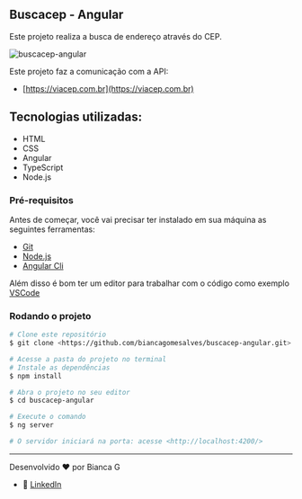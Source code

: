 ##  Buscacep - Angular
Este projeto realiza a busca de endereço através do CEP. 

![buscacep-angular](https://user-images.githubusercontent.com/81443381/190855997-23a1acf7-24cd-480f-9243-acd483805a75.png)


Este projeto faz a comunicação com a API:  
- [https://viacep.com.br](https://viacep.com.br)

##  Tecnologias utilizadas: 

- HTML 
- CSS
- Angular 
- TypeScript 
- Node.js

### Pré-requisitos 

Antes de começar, você vai precisar ter instalado em sua máquina as seguintes ferramentas:
- [Git](https://git-scm.com)
- [Node.js](https://node.js.org/en/)
- [Angular Cli](https://angular.io/cli)

Além disso é bom ter um editor para trabalhar com o código como exemplo [VSCode](https://code.visualstudio.com/)

### Rodando o projeto
```bash
# Clone este repositório
$ git clone <https://github.com/biancagomesalves/buscacep-angular.git>

# Acesse a pasta do projeto no terminal
# Instale as dependências 
$ npm install

# Abra o projeto no seu editor 
$ cd buscacep-angular

# Execute o comando 
$ ng server 

# O servidor iniciará na porta: acesse <http://localhost:4200/>
```

---

Desenvolvido ❤️ por Bianca G
- 🔗 [LinkedIn](https://www.linkedin.com/in/bianca--gomes/)



